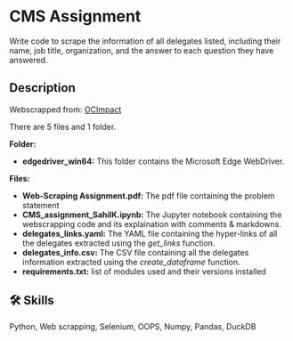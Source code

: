 
# CMS Assignment
Write code to scrape the information of all delegates listed, including their
name, job title, organization, and the answer to each question they have
answered.




## Description

Webscrapped from: [OCImpact](https://ocimpact.com/delegate-roster/)

There are 5 files and 1 folder.

**Folder:** 
- **edgedriver_win64:** This folder contains the Microsoft Edge WebDriver.

**Files:**
- **Web-Scraping Assignment.pdf:** The pdf file containing the problem statement
- **CMS_assignment_SahilK.ipynb:** The Jupyter notebook containing the webscrapping code and its explaination with comments & markdowns.
- **delegates_links.yaml:** The YAML file containing the hyper-links of all the delegates extracted using the *get_links* function.
- **delegates_info.csv:** The CSV file containing all the delegates information extracted using the *create_dataframe* function.
- **requirements.txt:** list of modules used and their versions installed

## 🛠 Skills
Python, Web scrapping, Selenium, OOPS, Numpy, Pandas, DuckDB

